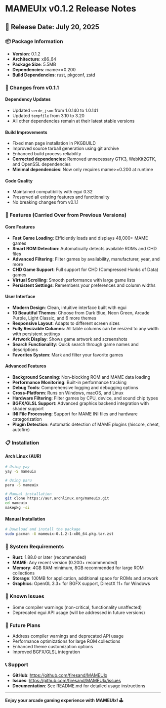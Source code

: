 # MAMEUIx v0.1.2 Release Notes

## 🎉 Release Date: July 20, 2025

### 📦 Package Information
- **Version**: 0.1.2
- **Architecture**: x86_64
- **Package Size**: 5.5MB
- **Dependencies**: mame>=0.200
- **Build Dependencies**: rust, pkgconf, zstd

### 🔄 Changes from v0.1.1

#### Dependency Updates
- Updated `serde_json` from 1.0.140 to 1.0.141
- Updated `tempfile` from 3.10 to 3.20
- All other dependencies remain at their latest stable versions

#### Build Improvements
- Fixed man page installation in PKGBUILD
- Improved source tarball generation using git archive
- Enhanced build process reliability
- **Corrected dependencies**: Removed unnecessary GTK3, WebKit2GTK, and OpenSSL dependencies
- **Minimal dependencies**: Now only requires mame>=0.200 at runtime

#### Code Quality
- Maintained compatibility with egui 0.32
- Preserved all existing features and functionality
- No breaking changes from v0.1.1

### 🚀 Features (Carried Over from Previous Versions)

#### Core Features
- **Fast Game Loading**: Efficiently loads and displays 48,000+ MAME games
- **Smart ROM Detection**: Automatically detects available ROMs and CHD files
- **Advanced Filtering**: Filter games by availability, manufacturer, year, and more
- **CHD Game Support**: Full support for CHD (Compressed Hunks of Data) games
- **Virtual Scrolling**: Smooth performance with large game lists
- **Persistent Settings**: Remembers your preferences and column widths

#### User Interface
- **Modern Design**: Clean, intuitive interface built with egui
- **10 Beautiful Themes**: Choose from Dark Blue, Neon Green, Arcade Purple, Light Classic, and 6 more themes
- **Responsive Layout**: Adapts to different screen sizes
- **Fully Resizable Columns**: All table columns can be resized to any width with persistent settings
- **Artwork Display**: Shows game artwork and screenshots
- **Search Functionality**: Quick search through game names and descriptions
- **Favorites System**: Mark and filter your favorite games

#### Advanced Features
- **Background Scanning**: Non-blocking ROM and MAME data loading
- **Performance Monitoring**: Built-in performance tracking
- **Debug Tools**: Comprehensive logging and debugging options
- **Cross-Platform**: Runs on Windows, macOS, and Linux
- **Hardware Filtering**: Filter games by CPU, device, and sound chip types
- **BGFX/GLSL Support**: Advanced graphics backend integration with shader support
- **INI File Processing**: Support for MAME INI files and hardware categorization
- **Plugin Detection**: Automatic detection of MAME plugins (hiscore, cheat, autofire)

### 📋 Installation

#### Arch Linux (AUR)
```bash
# Using yay
yay -S mameuix

# Using paru
paru -S mameuix

# Manual installation
git clone https://aur.archlinux.org/mameuix.git
cd mameuix
makepkg -si
```

#### Manual Installation
```bash
# Download and install the package
sudo pacman -U mameuix-0.1.2-1-x86_64.pkg.tar.zst
```

### 🔧 System Requirements
- **Rust**: 1.88.0 or later (recommended)
- **MAME**: Any recent version (0.200+ recommended)
- **Memory**: 4GB RAM minimum, 8GB recommended for large ROM collections
- **Storage**: 100MB for application, additional space for ROMs and artwork
- **Graphics**: OpenGL 3.3+ for BGFX support, DirectX 11+ for Windows

### 🐛 Known Issues
- Some compiler warnings (non-critical, functionality unaffected)
- Deprecated egui API usage (will be addressed in future versions)

### 🔮 Future Plans
- Address compiler warnings and deprecated API usage
- Performance optimizations for large ROM collections
- Enhanced theme customization options
- Improved BGFX/GLSL integration

### 📞 Support
- **GitHub**: https://github.com/firesand/MAMEUIx
- **Issues**: https://github.com/firesand/MAMEUIx/issues
- **Documentation**: See README.md for detailed usage instructions

---

**Enjoy your arcade gaming experience with MAMEUIx! 🕹️** 